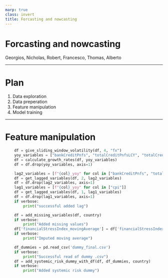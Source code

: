 ```yaml
---
marp: true
class: invert
title: Forcasting and nowcasting
---
```


# Forcasting and nowcasting

Georgios, Nicholas, Robert, Francesco, Thomas, Alberto

---

# Plan

1. Data exploration
2. Data preperation
3. Feature manipulation
4. Model training

---

# Feature manipulation

```python
    df = give_sliding_window_volatility(df, 4, "fx")
    yoy_variables = ["bankCreditPnfs", "totalCreditPnfsLCY", "totalCreditPnfs2GDP"]
    df = calculate_growth_rates(df, yoy_variables)
    df = df.drop(yoy_variables, axis=1)

    lag2_variables = [f"{col}_yoy" for col in ["bankCreditPnfs", "totalCreditPnfsLCY", "totalCreditPnfs2GDP"]]
    df = get_lagged_variables(df, 2, lag2_variables)
    df = df.drop(lag2_variables, axis=1)
    lag1_variables = [f"{col}_yoy" for col in ["cpi"]]
    df = get_lagged_variables(df, 1, lag1_variables)
    df = df.drop(lag1_variables, axis=1)
    if verbose:
        print("successful added lag")

    df = add_missing_variables(df, country)
    if verbose:
        print("Added missing values")
    df['financialStressIndex_movingAverage'] = df['financialStressIndex'].rolling(12).mean()
    if verbose:
        print("Imputed moving average")

    df_dummies = pd.read_csv('dummy_final.csv')
    if verbose:
        print("Successful read of dummy .csv")
    df = add_systemic_risk_dummy_with_df(df, df_dummies, country)
    if verbose:
        print("Added systemic risk dummy")


```
